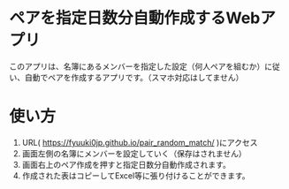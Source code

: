 # ペアを指定日数分自動作成するWebアプリ
このアプリは、名簿にあるメンバーを指定した設定（何人ペアを組むか）に従い、自動でペアを作成するアプリです。（スマホ対応はしてません）
# 使い方
1. URL( https://fyuuki0jp.github.io/pair_random_match/ )にアクセス
2. 画面左側の名簿にメンバーを設定していく（保存はされません）
3. 画面右上のペア作成を押すと指定日数分自動作成されます。
4. 作成された表はコピーしてExcel等に張り付けることができます。